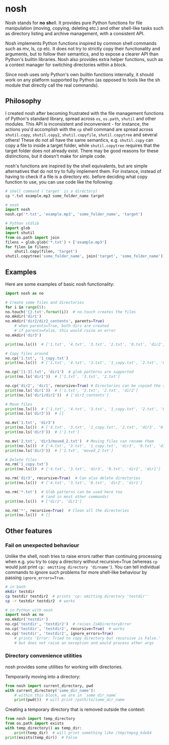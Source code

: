 
# nosh

Nosh stands for **no** **sh**ell. It provides pure Python functions
for file manipulation (moving, copying, deleting etc.) and other
shell-like tasks such as directory listing and archive management,
with a consistent API.

Nosh implements Python functions inspired by common shell commands
such as mv, ls, cp etc. It does not try to strictly copy their
functionality and arguments, but to follow their semantics, and to
expose a clearer API than Python's builtin libraries. Nosh also
provides extra helper functions, such as a context manager for
switching directories within a block.

Since nosh uses only Python's own builtin functions internally, it
should work on any platform supported by Python (as opposed to tools
like the sh module that directly call the real commands).

## Philosophy

I created nosh after becoming frustrated with the file management
functions of Python's standard library, spread across `os`, `os.path`,
`shutil` and other modules. This API is inconsistent and
inconvenient - for instance, the actions you'd accomplish with the
`cp` shell command are spread across `shutil.copy`, `shutil.copy2`,
`shutil.copyfile`, `shutil.copytree` and several others! These do not
all have the same semantics, e.g. `shutil.copy` can copy a file to
inside a target folder, while `shutil.copytree` requires that the
target folder does not already exist. There may be good reasons for
these distinctions, but it doesn't make for simple code.

nosh's functions are inspired by the shell equivalents, but are simple
alternatives that do not try to fully implement them. For
instance, instead of having to check if a file is a directory
etc. before deciding what copy function to use, you can use code like
the following:

```python
# shell command (`target` is a directory)
cp *.txt example.mp3 some_folder_name target

# nosh
import nosh
nosh.cp('*.txt', 'example.mp3', 'some_folder_name', 'target')

# Python stdlib
import glob
import shutil
from os.path import join
filens = glob.glob('*.txt') + ['example.mp3']
for filen in filens:
    shutil.copy(filen, 'target')
shutil.copytree('some_folder_name', join('target', 'some_folder_name'))
```

## Examples

Here are some examples of basic nosh functionality:

```python
import nosh as no

# Create some files and directories
for i in range(5):
no.touch('{}.txt'.format(i))  # no.touch creates the files
no.mkdir('dir1')
no.mkdir('dir2/dir2_contents', parents=True)
    # when parents=True, both dirs are created
    # if parents=False, this would raise an error
no.mkdir('dir3')

print(no.ls())  # ['1.txt', '4.txt', '3.txt', '2.txt', '0.txt', 'dir2', 'dir1']

# Copy files around
no.cp('1.txt', '1_copy.txt')
print(no.ls())  # ['1.txt', '4.txt', '3.txt', '1_copy.txt', '2.txt', '0.txt', 'dir2', 'dir1']

no.cp('[1-3].txt', 'dir1')  # glob patterns are supported
print(no.ls('dir1'))  # ['1.txt', '3.txt', '2.txt']

no.cp('dir2', 'dir1', recursive=True) # Directories can be copied the same way
print(no.ls('dir1'))  # ['1.txt', '3.txt', '2.txt', 'dir2']
print(no.ls('dir1/dir2'))  # ['dir2_contents']

# Move files
print(no.ls())  # ['1.txt', '4.txt', '3.txt', '1_copy.txt', '2.txt', '0.txt', 'dir2', 'dir1']
print(no.ls('dir3'))  # []

no.mv('1.txt', 'dir3')
print(no.ls())  # ['4.txt', '3.txt', '1_copy.txt', '2.txt', 'dir3', '0.txt', 'dir2', 'dir1']
print(no.ls('dir3'))  # ['1.txt']

no.mv('2.txt', 'dir3/moved_2.txt')  # Moving files can rename them
print(no.ls())  # ['4.txt', '3.txt', '1_copy.txt', 'dir3', '0.txt', 'dir2', 'dir1']
print(no.ls('dir3'))  # ['1.txt', 'moved_2.txt']

# Delete files
no.rm('1_copy.txt')
print(no.ls())  # ['4.txt', '3.txt', 'dir3', '0.txt', 'dir2', 'dir1']

no.rm('dir3', recursive=True)  # Can also delete directories
print(no.ls())  # ['4.txt', '3.txt', '0.txt', 'dir2', 'dir1']

no.rm('*.txt')  # Glob patterns can be used here too
                # (and in most other commands)
print(no.ls())  # ['dir2', 'dir1']

no.rm('*', recursive=True)  # Clean all the directories
print(no.ls())  # []
```

## Other features

### Fail on unexpected behaviour

Unlike the shell, nosh tries to raise errors rather than continuing
processing when e.g. you try to copy a directory without
recursive=True (whereas `cp` would just print `cp: omitting directory
'dirname'`). You can tell individual commands to ignore such problems
for more shell-like behaviour by passing `ignore_errors=True`.

```bash
# in bash
mkdir testdir
cp testdir testdir2  # prints 'cp: omitting directory 'testdir''
cp -r testdir testdir2  # works
```

```python
# in Python with nosh
import nosh as no
no.mkdir('testdir')
no.cp('testdir', 'testdir2')  # raises IsADirectoryError
no.cp('testdir', 'testdir2', recursive=True)  # works
no.cp('testdir', 'testdir2', ignore_errors=True) 
    # prints 'Error: Tried to copy directory but recursive is False.'
    # but does not raise an exception and would process other args

```

### Directory convenience utilities

nosh provides some utilities for working with directories.

Temporarily moving into a directory:

```python
from nosh import current_directory, pwd
with current_directory('some_dir_name'):
    # within this block, we are in `some_dir_name`
    print(pwd())  # will print /path/to/some_dir_name
```

Creating a temporary directory that is removed outside the context:

```python
from nosh import temp_directory
from os.path import exists
with temp_directory() as temp_dir:
    print(temp_dir)  # will print something like /tmp/tmpsg_kdx64
print(exists(temp_dir))  # False
```


